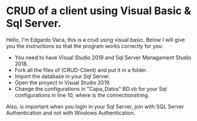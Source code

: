 # CRUD of a client using Visual Basic & Sql Server.
Hello, I'm Edgardo Vaca, this is a crud using visual basic. Below I will give you the instructions so that the program works correctly for you:

- You need to have Visual Studio 2019 and Sql Server Managament Studio 2018.
- Fork all the files of (CRUD-Client) and put it in a folder.
- Import the database in your Sql Server.
- Open the proyect in Visual Studio 2019.
- Change the configurations in "Capa_Datos" BD.vb for your Sql configurations in line 10, where is the connectionstring.

Also, is important when you login in your Sql Server, join with SQL Server Authentication and not with Windows Authentication.
